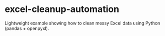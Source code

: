 # excel-cleanup-automation
Lightweight example showing how to clean messy Excel data using Python (pandas + openpyxl).
